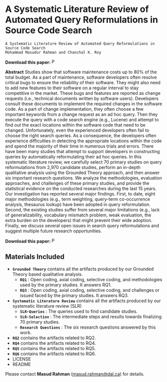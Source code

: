 # A Systematic Literature Review of Automated Query Reformulations in Source Code Search

```
A Systematic Literature Review of Automated Query Reformulations in Source Code Search
Mohammad Masudur Rahman and Chanchal K. Roy
```

**Download this paper:**  [<img src="https://web.cs.dal.ca/~masud/img/pdf.png"
     alt="PDF" heigh="16px" width="16px" />](https://arxiv.org/abs/2108.09646)

**Abstract** Studies show that software maintenance costs up to 80% of the total budget. As a part of maintenance, software developers often resolve critical bugs to ensure the reliability of their software. They might also need to add new features to their software on a regular interval to stay competitive in the market. These bugs and features are reported as change requests (i.e., technical documents written by software users). Developers consult these documents to implement the required changes in the software code.
As a part of change implementation, they often choose a few important keywords from a change request as an ad hoc query. Then they execute the query with a code search engine (e.g., Lucene) and attempt to find out the exact locations within the software code that need to be changed. Unfortunately, even the experienced developers often fail to choose the right search queries. As a consequence, the developers often experience difficulties in detecting the appropriate locations within the code and spend the majority of their time in numerous trials and errors. There have been many studies that attempt to support developers in constructing queries by automatically reformulating their ad hoc queries. In this systematic literature review, we carefully select 70 primary studies on query reformulations from 2,970 candidate studies, perform an in-depth qualitative analysis using the Grounded Theory approach, and then answer six important research questions. We analyze the methodologies, evaluation approaches, and challenges of these primary studies, and provide the statistical evidence on the conducted researches during the last 15 years. Our investigation has reported several major findings. First, to date, eight major methodologies (e.g., term weighting, query-term co-occurrence analysis, thesaurus lookup) have been adopted in query reformulation. Second, the existing studies suffer from several major limitations (e.g., lack of generalizability, vocabulary mismatch problem, weak evaluation, the extra burden on the developers) that might prevent their wide adoption. Finally, we discuss several open issues in search query reformulations and suggest multiple future research opportunities.

**Download this paper:**  [<img src="https://web.cs.dal.ca/~masud/img/pdf.png"
     alt="PDF" heigh="16px" width="16px" />](https://arxiv.org/abs/2108.09646)


Materials Included
----------------------------
- **``Grounded Theory``** contains all the artifacts produced by our Grounded Theory based qualitative analysis. 
  - **``RQ1``** : Open coding, axial coding, selective coding, and methodologies used by the primary studies. It answers RQ1.
  - **``RQ3``** : Open coding, axial coding, selective coding, and challenges or issued faced by the primary studies. It answers RQ3.
- **``Systematic Literature Review``** contains all the artifacts produced by our systematic literature review (SLR)
  - **``SLR-Queries``** : The queries used to find candidate studies.
  - **``SLR-Selection``** : The intermediate steps and results towards finalizing 70 primary studies.
  - **``Research Questions``** : The six research questions answered by this work.
- **``RQ2``** contains the artifacts related to RQ2.
- **``RQ4``** contains the artifacts related to RQ4.
- **``RQ5``** contains the artifacts related to RQ5.
- **``RQ6``** contains the artifacts related to RQ6. 
- LICENSE
- README



Please contact **Masud Rahman** (masud.rahman@dal.ca) for details.
